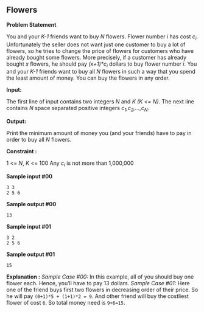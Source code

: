 ## Flowers

**Problem Statement**

You and your *K-1* friends want to buy *N* flowers. Flower number *i* has cost *c<sub>i</sub>*. Unfortunately the seller does not want just one customer to buy a lot of flowers, so he tries to change the price of flowers for customers who have already bought some flowers. More precisely, if a customer has already bought *x* flowers, he should pay *(x+1)\*c<sub>i</sub>* dollars to buy flower number *i*.
 You and your *K-1* friends want to buy all *N* flowers in such a way that you spend the least amount of money. You can buy the flowers in any order.

**Input:**

The first line of input contains two integers *N* and *K (K \<= N)*. The next line contains *N* space separated positive integers *c<sub>1</sub>,c<sub>2</sub>,…,c<sub>N</sub>*.

**Output:**

Print the minimum amount of money you (and your friends) have to pay in order to buy all *N* flowers.

**Constraint :**

1 \<= *N*, *K* \<= 100
 Any *c<sub>i</sub>* is not more than 1,000,000

**Sample input \#00**

    3 3
    2 5 6

**Sample output \#00**

    13

**Sample input \#01**

    3 2
    2 5 6

**Sample output \#01**

    15

**Explanation :**
 *Sample Case \#00:* In this example, all of you should buy one flower each. Hence, you’ll have to pay 13 dollars.
 *Sample Case \#01:* Here one of the friend buys first two flowers in decreasing order of their price. So he will pay `(0+1)*5 + (1+1)*2 = 9`. And other friend will buy the costliest flower of cost `6`. So total money need is `9+6=15`.